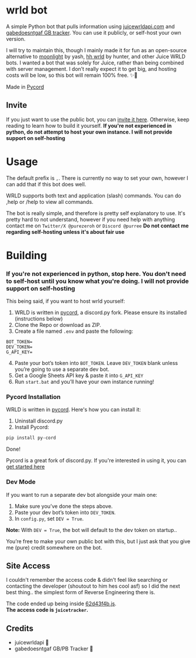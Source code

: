 # wrld bot
A simple Python bot that pulls information using [juicewrldapi.com](https://juicewrldapi.com) and [gabedoesntgaf GB tracker](https://docs.google.com/spreadsheets/d/1qWCsoTTGMiXxymTui319zFwMtpZE7a5SYqmybz6mkBY/edit). You can use it publicly, or self-host your own version. 

I will try to maintain this, though I mainly made it for fun as an open-source alternative to [moonlight](https://discord.gg/YTWdnuNTbk) by yash, [hh wrld](https://discord.gg/P5nCDdMnBV) by hunter, and other Juice WRLD bots. I wanted a bot that was solely for Juice, rather than being combined with server management. I don’t really expect it to get big, and hosting costs will be low, so this bot will remain 100% free. ✨🎉

Made in [Pycord](https://pycord.dev/)

## Invite
If you just want to use the public bot, you can [invite it here](). Otherwise, keep reading to learn how to build it yourself. **If you're not experienced in python, do not attempt to host your own instance. I will not provide support on self-hosting**

# Usage
The default prefix is `,`. There is currently no way to set your own, however I can add that if this bot does well.

WRLD supports both text and application (slash) commands. You can do ,help or /help to view all commands.

The bot is really simple, and therefore is pretty self explanatory to use. It's pretty hard to not understand, however if you need help with anything contact me on `Twitter/X @purezeroh` or `Discord @purree` **Do not contact me regarding self-hosting unless it's about fair use**

# Building
### If you're not experienced in python, stop here. You don't need to self-host until you know what you're doing. I will not provide support on self-hosting
This being said, if you want to host wrld yourself: 
1. WRLD is written in [pycord](https://pycord.dev/), a discord.py fork. Please ensure its installed (instructions below)
2. Clone the Repo or download as ZIP.  
3. Create a file named `.env` and paste the following:
```env
BOT_TOKEN=
DEV_TOKEN=
G_API_KEY=
```
4. Paste your bot’s token into `BOT_TOKEN`. Leave `DEV_TOKEN` blank unless you’re going to use a separate dev bot.
5. Get a Google Sheets API key & paste it into `G_API_KEY`
6. Run `start.bat` and you’ll have your own instance running!

### Pycord Installation
WRLD is written in [pycord](https://pycord.dev/). Here's how you can install it:
1. Uninstall discord.py
2. Install Pycord:
```bash
pip install py-cord
```
Done!

Pycord is a great fork of discord.py. If you're interested in using it, you can [get started here](https://guide.pycord.dev/introduction)

### Dev Mode
If you want to run a separate dev bot alongside your main one:
1. Make sure you’ve done the steps above.  
2. Paste your dev bot’s token into `DEV_TOKEN`.  
3. In `config.py`, set `DEV = True`.  

**Note:** With `DEV = True`, the bot will default to the dev token on startup..  

You’re free to make your own public bot with this, but I just ask that you give me (pure) credit somewhere on the bot.  

## Site Access
I couldn't remember the access code & didn't feel like searching or contacting the developer (shoutout to him hes cool asf) so I did the next best thing.. the simplest form of Reverse Engineering there is.

The code ended up being inside [62d43f4b.js](https://juicewrldapi.com/assets/index.62d43f4b.js).  
**The access code is `juicetracker`.**   

## Credits
- juicewrldapi 💖  
- gabedoesntgaf GB/PB Tracker 💖
